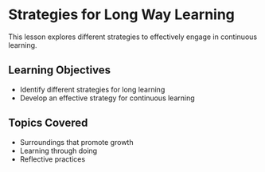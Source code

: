 # Strategies for Long Way Learning

This lesson explores different strategies to effectively engage in continuous learning.

## Learning Objectives
- Identify different strategies for long learning
- Develop an effective strategy for continuous learning

## Topics Covered
- Surroundings that promote growth
- Learning through doing
- Reflective practices